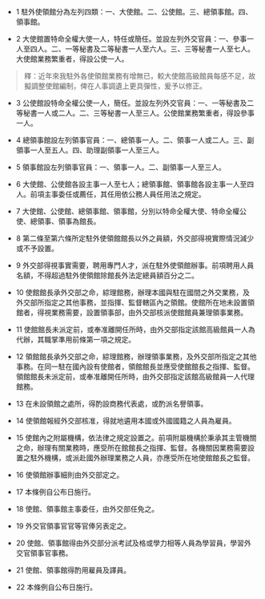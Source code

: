 * 1 駐外使領館分為左列四類：一、大使館。二、公使館。三、總領事館。四、領事館。

* 2 大使館置特命全權大使一人，特任或簡任。並設左列外交官員：一、參事一人至四人。二、一等秘書及二等秘書一人至六人。三、三等秘書一人至七人。大使館業務繁重者，得設公使一人。

> 釋：近年來我駐外各使領館業務有增無已，較大使館高級館員每感不足，故擬調整使館編制，俾在人事調遺上更具彈性，爰予以修正。

* 3 公使館設特命全權公使一人，簡任。並設左列外交官員：一、一等秘書及二等秘書一人或二人。二、三等秘書一人至三人。公使館業務繁重者，得設參事一人。

* 4 總領事館設左列領事官員：一、總領事一人。二、領事一人或二人。三、副領事一人至五人。四、助理副領事一人至三人。

* 5 領事館設左列領事官員：一、領事一人。二、副領事一人至三人。

* 6 大使館、公使館各設主事一人至七人；總領事館、領事館各設主事一人至四人。前項主事委任或薦任，其任用依公務人員任用法之規定。

* 7 大使館、公使館、總領事館、領事館，分別以特命全權大使、特命全權公使、總領事、領事為館長。

* 8 第二條至第六條所定駐外使領館館長以外之員額，外交部得視實際情況減少或不予設置。

* 9 外交部得視事實需要，聘用專門人才，派在駐外使領館辦事。前項聘用人員名額，不得超過駐外使領館除館長外法定總員額百分之二。

* 10 使館館長承外交部之命，綜理館務，辦理本國與駐在國間之外交業務，及外交部所指定之其他事務，並指揮、監督轄區內之領館。使館所在地未設置領館者，得視業務需要，設置領事部，由外交部核派使館館員兼理領事業務。

* 11 使館館長未派定前，或奉准離開任所時，由外交部指定該館高級館員一人為代辦，其職掌準用前條第一項之規定。

* 12 領館館長承外交部之命，綜理館務，辦理領事業務，及外交部所指定之其他事務。在同一駐在國內設有使館者，領館館長並應受使館館長之指揮、監督。領館館長未派定前，或奉准離開任所時，由外交部指定該館高級館員一人代理館務。

* 13 在未設領館之處所，得酌設商務代表處，或酌派名譽領事。

* 14 使領館報經外交部核准，得就地遴用本國或外國國籍之人員為雇員。

* 15 使館內之附屬機構，依法律之規定設置之。前項附屬機構於秉承其主管機關之命，辦理有關業務時，應受所在館館長之指揮、監督。各機關因業務需要設置之駐外機構，或派赴國外辦理業務之人員，亦應受所在地使館館長之監督。

* 16 使領館辦事細則由外交部定之。

* 17 本條例自公布日施行。

* 18 使館、領事館主事委任，由外交部任免之。

* 19 外交官領事官官等官俸另表定之。

* 20 使館、領事館得由外交部分派考試及格或學力相等人員為學習員，學習外交官領事官事務。

* 21 使館、領事館得酌用雇員及譯員。

* 22 本條例自公布日施行。

